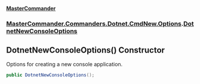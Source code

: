 #### [MasterCommander](MasterCommander.md 'MasterCommander')
### [MasterCommander.Commanders.Dotnet.CmdNew.Options](MasterCommander.md#MasterCommander.Commanders.Dotnet.CmdNew.Options 'MasterCommander.Commanders.Dotnet.CmdNew.Options').[DotnetNewConsoleOptions](DotnetNewConsoleOptions.md 'MasterCommander.Commanders.Dotnet.CmdNew.Options.DotnetNewConsoleOptions')

## DotnetNewConsoleOptions() Constructor

Options for creating a new console application.

```csharp
public DotnetNewConsoleOptions();
```
